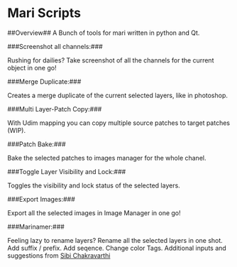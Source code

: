 # Mari Scripts #

##Overview##
A Bunch of tools for mari written in python and Qt.

###Screenshot all channels:###

Rushing for dailies?
Take screenshot of all the channels for the current object in one go!

###Merge Duplicate:###

Creates a merge duplicate of the current selected layers, like in photoshop.

###Multi Layer-Patch Copy:###

With Udim mapping you can copy multiple source patches to target patches (WIP).

###Patch Bake:###

Bake the selected patches to images manager for the whole chanel.

###Toggle Layer Visibility and Lock:###

Toggles the visibility and lock status of the selected layers.

###Export Images:###

Export all the selected images in Image Manager in one go!

###Marinamer:###

Feeling lazy to rename layers?
Rename all the selected layers in one shot. Add suffix / prefix. Add seqence. Change color Tags.
Additional inputs and suggestions from [Sibi Chakravarthi]( https://vimeo.com/user3949542 "Sibi Chakravarthi") 
